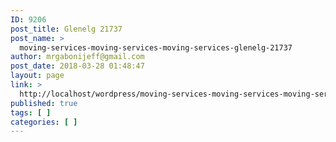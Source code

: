 ```yaml
---
ID: 9206
post_title: Glenelg 21737
post_name: >
  moving-services-moving-services-moving-services-glenelg-21737
author: mrgabonijeff@gmail.com
post_date: 2018-03-28 01:48:47
layout: page
link: >
  http://localhost/wordpress/moving-services-moving-services-moving-services-glenelg-21737/
published: true
tags: [ ]
categories: [ ]
---
```


